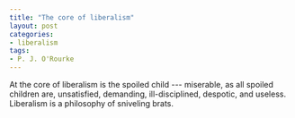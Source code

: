 ```yaml
---
title: "The core of liberalism"
layout: post
categories:
- liberalism
tags:
- P. J. O'Rourke
---
```


At the core of liberalism is the spoiled child --- miserable, as all spoiled children are, unsatisfied, demanding, ill-disciplined, despotic, and useless. Liberalism is a philosophy of sniveling brats.